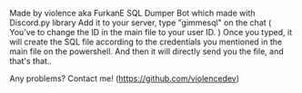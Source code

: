 Made by violence aka FurkanE
SQL Dumper Bot which made with Discord.py library
Add it to your server, type "gimmesql" on the chat ( You've to change the ID in the main file to your user ID. ) 
Once you typed, it will create the SQL file according to the credentials you mentioned in the main file on the powershell.
And then it will directly send you the file, and that's that..

Any problems? Contact me! (https://github.com/violencedev)
